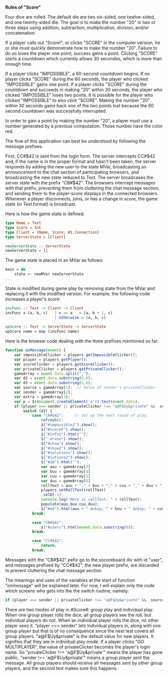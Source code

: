 **Rules of "Score"**

Four dice are rolled. The default die are two six-sided, one twelve-sided, and one twenty-sided die. The goal is to make the number "20" in two or three steps using addition, subtraction, multiplication, division, and/or concatenation.

If a player calls out "Score!", or clicks "SCORE" in the computer version, he or she must quickly demonstrate how to make the number "20". Failure to do so loses the player one point; success gains a point. Clicking "SCORE" starts a countdown which currently allows 30 secondes, which is more than enough time. 

If a player clicks "IMPOSSIBLE", a 60-second countdown begins. If no player clicks "SCORE" during the 60 seconds, the player who clicked "IMPOSSIBLE" gains one point. If a player clicks "SCORE" during the countdown and succeeds in making "20" within 30 seconds, the player who clicked "IMPOSSIBLE" loses two points. It is possible for the player who clicked "IMPOSSIBLE" to also click "SCORE". Making the number "20" within 30 seconds gains back one of the two points lost because the 60 second countdown was successfully interrupted.

In order to gain a point by making the number "20", a player must use a number generated by a previous computation. Those number have the color red.

The flow of this application can best be understood by following the message prefixes.

First, CC#$42 is sent from the login form.
The server intercepts CC#$42 and, if the name is in the proper format and hasn't been taken, the server responds by adding the new user to the state MVar, broadcasting an announcement to the chat section of participating browsers, and broadcasting the new state reduced to Text. The server broadcases the server state with the prefix "CB#$42". The browsers intercept messages with that prefix, preventing them from cluttering the chat message section, and sending them to the player-score displays in the connected browsers. Whenever a player disconnects, joins, or has a change in score, the game state (in Text format) is broadcast.

Here is how the game state is defined:

```haskell
type Name = Text
type Score = Int
type Client = (Name, Score, WS.Connection)
type ServerState = [Client]

newServerState :: ServerState
newServerState = []
```

The game state is placed in an MVar as follows:

```haskell
main = do
    state <- newMVar newServerState
... 
```
State is modified during game play by removing state from the MVar and replacing it with the modified version. For example, the following code increases a player's score:

```haskell
incFunc :: Text -> Client -> Client
incFunc x (a, b, c)   | x == a   = (a, b + 1, c)
                      | otherwise = (a, b, c)
                      
upScore :: Text -> ServerState -> ServerState 
upScore name = map (incFunc name)
```
Here is the browser code dealing with the three prefixes mentioned so far:
```javascript
function onMessage(event) {
    var impossibleClicker = players.getImpossibleClicker();
    var player = players.getPlayer();
    var scoreClicker = players.getScoreClicker();
    var privateClicker = players.getPrivateClicker();
    gameArray = event.data.split(",");
    var d2 = event.data.substring(0,6);
    var d3 = event.data.substring(2,6);
    var source = gameArray[1];  // Value of sender's privateClicker
    var sender = gameArray[2];
    var extra = gameArray[3];
    var p = $(document.createElement('p')).text(event.data); 
    if (player === sender || privateClicker !== "a@F$Uy&private" &&  source !== "a@F$Uy&private") {
        switch (d2) {
            case "CA#$42":     // Set up the next round of play.
                refresh(); 
                $("#impossibleJ").show();
                $("#scoreF").show();
                $("#info1").html("");
                $(".erase").show();
                $("#show").show();
                $("#show2").show();
                $("#solutions").show();
                $("#iutions2").show();
                $("#a0").html("");
                var auu = gameArray[3]
                var buu = gameArray[4]
                var cuu = gameArray[5]
                var duu = gameArray[6]
                rollText = auu + "," + buu + "," + cuu + "," + duu + "," + 42;
                players.setRollText(rollText) 
                .setD(-1);
                console.log("Here is rollText: " + rollText); 
                populate(auu,buu,cuu,duu);
                $("#a4").html(auu + " &nbsp; " + buu + " &nbsp; " + cuu + " &nbsp; " + duu);
            break;

            case "CB#$42":
                $("#users").html(event.data.substring(6));
            break;

            case "CC#$42":
                return;
            break;
```
Messages with the "CB#$42" pefix go to the socoreboard div with id "user", and messages prefixed by "CC#$42", the new player prefix, are discarded to prevent cluttering the chat message section.

The meanings and uses of the variables at the start of function "onmessage" will be explained later. For now, I will explain only the code which screens who gets into the the switch routine, namely:

```javascript
if (player === sender || privateClicker !== "a@F$Uy&private" &&  source !== "a@F$Uy&private")
```

There are two modes of play in #Score#: group play and individual play. When one group player rolls the dice, all group players see the roll, but individual players do not. When an individual player rolls the dice, no other player sees it. "player \=\== sender" lets individual players in, along with one group player but that is of no consequence since the next test covers all group players. "a@F$Uy&private" is the default value for new players. It signifies that they are in individual play mode. If a player clicks "GO MULTIPLAYER", the value of privateClicker becomes the player's login name. So "privateClicker !== 'a@F$Uy&private'" means the player has gone public. "sender !=\= 'a@F$Uy&private'" means a group player sent the message. All group players should receive all messages sent by other group players, and the second test makes sure this happens.

